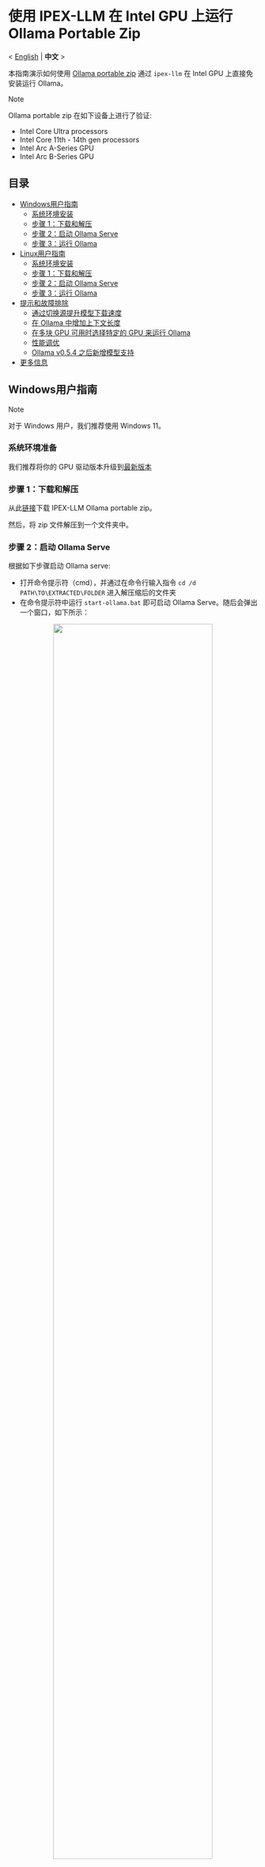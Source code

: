 # 使用 IPEX-LLM 在 Intel GPU 上运行 Ollama Portable Zip
<p>
   < <a href='./ollama_portable_zip_quickstart.md'>English</a> | <b>中文</b> >
</p>

本指南演示如何使用 [Ollama portable zip](https://github.com/intel/ipex-llm/releases/tag/v2.2.0-nightly) 通过 `ipex-llm` 在 Intel GPU 上直接免安装运行 Ollama。

> [!NOTE]
> Ollama portable zip 在如下设备上进行了验证:
> - Intel Core Ultra processors
> - Intel Core 11th - 14th gen processors
> - Intel Arc A-Series GPU
> - Intel Arc B-Series GPU

## 目录
- [Windows用户指南](#windows用户指南)
  - [系统环境安装](#系统环境准备)
  - [步骤 1：下载和解压](#步骤-1下载和解压)
  - [步骤 2：启动 Ollama Serve](#步骤-2启动-ollama-serve)
  - [步骤 3：运行 Ollama](#步骤-3运行-ollama)
- [Linux用户指南](#linux用户指南)
  - [系统环境安装](#系统环境准备-1)
  - [步骤 1：下载和解压](#步骤-1下载和解压-1)
  - [步骤 2：启动 Ollama Serve](#步骤-2启动-ollama-serve-1)
  - [步骤 3：运行 Ollama](#步骤-3运行-ollama-1)
- [提示和故障排除](#提示和故障排除)
  - [通过切换源提升模型下载速度](#通过切换源提升模型下载速度)
  - [在 Ollama 中增加上下文长度](#在-ollama-中增加上下文长度)
  - [在多块 GPU 可用时选择特定的 GPU 来运行 Ollama](#在多块-gpu-可用时选择特定的-gpu-来运行-ollama)
  - [性能调优](#性能调优)
  - [Ollama v0.5.4 之后新增模型支持](#ollama-v054-之后新增模型支持)
- [更多信息](ollama_quickstart.zh-CN.md)

## Windows用户指南

> [!NOTE]
> 对于 Windows 用户，我们推荐使用 Windows 11。

### 系统环境准备

我们推荐将你的 GPU 驱动版本升级到[最新版本](https://www.intel.com/content/www/us/en/download/785597/intel-arc-iris-xe-graphics-windows.html)

### 步骤 1：下载和解压

从此[链接](https://github.com/intel/ipex-llm/releases/tag/v2.2.0-nightly)下载 IPEX-LLM Ollama portable zip。

然后，将 zip 文件解压到一个文件夹中。

### 步骤 2：启动 Ollama Serve

根据如下步骤启动 Ollama serve:

- 打开命令提示符（cmd），并通过在命令行输入指令 `cd /d PATH\TO\EXTRACTED\FOLDER` 进入解压缩后的文件夹
- 在命令提示符中运行 `start-ollama.bat` 即可启动 Ollama Serve。随后会弹出一个窗口，如下所示：

<div align="center">
  <img src="https://llm-assets.readthedocs.io/en/latest/_images/ollama_portable_start_ollama_new.png"  width=80%/>
</div>

### 步骤 3：运行 Ollama

接下来通过在相同的命令提示符（非弹出的窗口）中运行 `ollama run deepseek-r1:7b`（可以将当前模型替换为你需要的模型），即可在 Intel GPUs 上使用 Ollama 运行 LLMs：


<div align="center">
  <img src="https://llm-assets.readthedocs.io/en/latest/_images/ollama_portable_run_ollama_new.png"  width=80%/>
</div>

## Linux用户指南

### 系统环境准备

检查你的 GPU 驱动程序版本，并根据需要进行更新；我们推荐用户按照[消费级显卡驱动安装指南](https://dgpu-docs.intel.com/driver/client/overview.html)来安装 GPU 驱动。


### 步骤 1：下载和解压

从此[链接](https://github.com/intel/ipex-llm/releases/tag/v2.2.0-nightly)下载 IPEX-LLM Ollama portable tgz。

然后，开启一个终端，输入如下命令将 tgz 文件解压到一个文件夹中。
```bash
tar -xvf [Downloaded tgz file path]
```

### 步骤 2：启动 Ollama Serve

进入解压后的文件夹，执行`./start-ollama.sh`启动 Ollama Serve： 

```bash
cd PATH/TO/EXTRACTED/FOLDER
./start-ollama.sh
```

<div align="center">
  <img src="https://llm-assets.readthedocs.io/en/latest/_images/ollama_portable_start_ollama_ubuntu.png"  width=80%/>
</div>

### 步骤 3：运行 Ollama

在 Intel GPUs 上使用 Ollama 运行大语言模型，如下所示：

- 打开另外一个终端，并输入指令 `cd PATH/TO/EXTRACTED/FOLDER` 进入解压后的文件夹
- 在终端中运行 `./ollama run deepseek-r1:7b`（可以将当前模型替换为你需要的模型）

<div align="center">
  <img src="https://llm-assets.readthedocs.io/en/latest/_images/ollama_portable_run_ollama_ubuntu.png"  width=80%/>
</div>

## 提示和故障排除

### 通过切换源提升模型下载速度

Ollama 默认从 Ollama 库下载模型。通过在**运行 Ollama 之前**设置环境变量 `IPEX_LLM_MODEL_SOURCE` 为 `modelscope` 或 `ollama`，你可以切换模型的下载源。

例如，如果你想运行 `deepseek-r1:7b` 但从 Ollama 库的下载速度较慢，可以通过如下方式改用 ModelScope 上的模型源：

- 对于 **Windows** 用户：

  - 打开命令提示符通过 `cd /d PATH\TO\EXTRACTED\FOLDER` 命令进入解压后的文件夹
  - 在命令提示符中运行 `set IPEX_LLM_MODEL_SOURCE=modelscope`
  - 运行 `ollama run deepseek-r1:7b`

- 对于 **Linux** 用户：

  - 在另一个终端（不同于运行 Ollama serve 的终端）中，输入指令 `cd PATH/TO/EXTRACTED/FOLDER` 进入解压后的文件夹
  - 在终端中运行 `export IPEX_LLM_MODEL_SOURCE=modelscope`
  - 运行 `./ollama run deepseek-r1:7b`

> [!Tip]
> 使用 `set IPEX_LLM_MODEL_SOURCE=modelscope` 下载的模型，在执行 `ollama list` 时仍会显示实际的模型 ID，例如：
> ```
> NAME                                                             ID              SIZE      MODIFIED
> modelscope.cn/unsloth/DeepSeek-R1-Distill-Qwen-7B-GGUF:Q4_K_M    f482d5af6aec    4.7 GB    About a minute ago
> ```
> 除了 `ollama run` 和 `ollama pull`，其他操作中模型应通过其实际 ID 进行识别，例如： `ollama rm modelscope.cn/unsloth/DeepSeek-R1-Distill-Qwen-7B-GGUF:Q4_K_M`

### 在 Ollama 中增加上下文长度

默认情况下，Ollama 使用 2048 个 token 的上下文窗口运行模型。也就是说，模型最多能 “记住” 2048 个 token 的上下文。

要增加上下文长度，可以在**启动 Ollama serve 之前**设置环境变量 `IPEX_LLM_NUM_CTX`，步骤如下（如果 Ollama serve 已经在运行，请确保先将其停止）：

- 对于 **Windows** 用户：

  - 打开命令提示符，并通过 `cd /d PATH\TO\EXTRACTED\FOLDER` 命令进入解压后的文件夹
  - 在命令提示符中将 `IPEX_LLM_NUM_CTX` 设置为所需长度，例如：`set IPEX_LLM_NUM_CTX=16384`
  - 通过运行 `start-ollama.bat` 启动 Ollama serve

- 对于 **Linux** 用户：

  - 在终端中输入指令 `cd PATH/TO/EXTRACTED/FOLDER` 进入解压后的文件夹
  - 在终端中将 `IPEX_LLM_NUM_CTX` 设置为所需长度，例如：`export IPEX_LLM_NUM_CTX=16384`
  - 通过运行 `./start-ollama.sh` 启动 Ollama serve

> [!Tip]
> `IPEX_LLM_NUM_CTX` 的优先级高于模型 `Modelfile` 中设置的 `num_ctx`。

### 在多块 GPU 可用时选择特定的 GPU 来运行 Ollama

如果你的机器上有多块 GPU，Ollama 默认会在所有 GPU 上运行。

你可以通过在**启动 Ollama serve 之前**设置环境变量 `ONEAPI_DEVICE_SELECTOR` 来指定在特定的 Intel GPU 上运行 Ollama，步骤如下（如果 Ollama serve 已经在运行，请确保先将其停止）：

- 确认多块 GPU 对应的 id (例如0，1等)。你可以通过在加载任何模型时查看 Ollama serve 的日志来找到它们，例如：

  <div align="center">
    <img src="https://llm-assets.readthedocs.io/en/latest/_images/ollama_portable_multi_gpus.png"  width=80%/>
  </div>

- 对于 **Windows** 用户：

  - 打开命令提示符，并通过 `cd /d PATH\TO\EXTRACTED\FOLDER` 命令进入解压后的文件夹
  - 在命令提示符中设置 `ONEAPI_DEVICE_SELECTOR` 来定义你想使用的 Intel GPU，例如 `set ONEAPI_DEVICE_SELECTOR=level_zero:0`（使用单块 GPU）或 `set ONEAPI_DEVICE_SELECTOR=level_zero:0;level_zero:1`（使用多块 GPU），其中 `0`、`1` 应该替换成你期望的 GPU id
  - 通过运行 `start-ollama.bat` 启动 Ollama serve

- 对于 **Linux** 用户：

  - 在终端中输入指令 `cd PATH/TO/EXTRACTED/FOLDER` 进入解压后的文件夹
  - 在终端中设置 `ONEAPI_DEVICE_SELECTOR` 来定义你想使用的 Intel GPU，例如 `export ONEAPI_DEVICE_SELECTOR=level_zero:0`（使用单块 GPU）或 `export ONEAPI_DEVICE_SELECTOR="level_zero:0;level_zero:1"`（使用多块 GPU），其中 `0`、`1` 应该替换成你期望的 GPU id
  - 通过运行 `./start-ollama.sh` 启动 Ollama serve

### 性能调优

你可以尝试如下设置来进行性能调优：

#### 环境变量 `SYCL_PI_LEVEL_ZERO_USE_IMMEDIATE_COMMANDLISTS`

环境变量 `SYCL_PI_LEVEL_ZERO_USE_IMMEDIATE_COMMANDLISTS` 用于控制是否使用 immediate command lists 将任务提交到 GPU。你可以尝试将 `SYCL_PI_LEVEL_ZERO_USE_IMMEDIATE_COMMANDLISTS` 设为 `1` 或 `0` 以找到最佳性能配置。

你可以通过如下步骤，在**启动 Ollama serve 之前**启用 `SYCL_PI_LEVEL_ZERO_USE_IMMEDIATE_COMMANDLISTS`（如果 Ollama serve 已经在运行，请确保先将其停止）：

- 对于 **Windows** 用户：

  - 打开命令提示符，并通过 `cd /d PATH\TO\EXTRACTED\FOLDER` 命令进入解压后的文件夹
  - 在命令提示符中设置 `set SYCL_PI_LEVEL_ZERO_USE_IMMEDIATE_COMMANDLISTS=1`
  - 通过运行 `start-ollama.bat` 启动 Ollama serve

- 对于 **Linux** 用户：

  - 在终端中输入指令 `cd PATH/TO/EXTRACTED/FOLDER` 进入解压后的文件夹
  - 在终端中设置 `export SYCL_PI_LEVEL_ZERO_USE_IMMEDIATE_COMMANDLISTS=1`
  - 通过运行 `./start-ollama.sh` 启动 Ollama serve

> [!TIP]
> 参考[此处文档](https://www.intel.com/content/www/us/en/developer/articles/guide/level-zero-immediate-command-lists.html)以获取更多 Level Zero Immediate Command Lists 相关信息。

### Ollama v0.5.4 之后新增模型支持

当前的 Ollama Portable Zip 基于 Ollama v0.5.4；此外，以下新模型也已在 Ollama Portable Zip 中得到支持：

| 模型  | 下载（Windows）| 下载（Linux）| 模型链接 |
| - | - | - | - |
| DeepSeek-R1 | `ollama run deepseek-r1` | `./ollama run deepseek-r1` | [deepseek-r1](https://ollama.com/library/deepseek-r1) |
| Openthinker | `ollama run openthinker` | `./ollama run openthinker` | [openthinker](https://ollama.com/library/openthinker) |
| DeepScaleR | `ollama run deepscaler` | `./ollama run deepscaler` | [deepscaler](https://ollama.com/library/deepscaler) |
| Phi-4 | `ollama run phi4` | `./ollama run phi4` | [phi4](https://ollama.com/library/phi4) |
| Dolphin 3.0 | `ollama run dolphin3` | `./ollama run dolphin3` | [dolphin3](https://ollama.com/library/dolphin3) |
| Smallthinker | `ollama run smallthinker` |`./ollama run smallthinker` | [smallthinker](https://ollama.com/library/smallthinker) |
| Granite3.1-Dense |  `ollama run granite3-dense` | `./ollama run granite3-dense` | [granite3.1-dense](https://ollama.com/library/granite3.1-dense) |
| Granite3.1-Moe-3B | `ollama run granite3-moe` | `./ollama run granite3-moe` | [granite3.1-moe](https://ollama.com/library/granite3.1-moe) |
